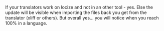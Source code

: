 If your translators work on locize and not in an other tool - yes. Else the update will be visible when importing the files back you get from the translator (xliff or others).
But overall yes... you will notice when you reach 100% in a language.